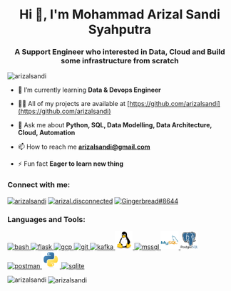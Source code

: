 <h1 align="center">Hi 👋, I'm Mohammad Arizal Sandi Syahputra</h1>
<h3 align="center">A Support Engineer who interested in Data, Cloud and Build some infrastructure from scratch</h3>

<p align="left"> <img src="https://komarev.com/ghpvc/?username=arizalsandi&label=Profile%20views&color=0e75b6&style=flat" alt="arizalsandi" /> </p>

- 🌱 I’m currently learning **Data & Devops Engineer**

- 👨‍💻 All of my projects are available at [https://github.com/arizalsandi](https://github.com/arizalsandi)

- 💬 Ask me about **Python, SQL, Data Modelling, Data Architecture, Cloud, Automation**

- 📫 How to reach me **arizalsandi@gmail.com**

- ⚡ Fun fact **Eager to learn new thing**

<h3 align="left">Connect with me:</h3>
<p align="left">
<a href="https://linkedin.com/in/arizalsandi" target="blank"><img align="center" src="https://raw.githubusercontent.com/rahuldkjain/github-profile-readme-generator/master/src/images/icons/Social/linked-in-alt.svg" alt="arizalsandi" height="30" width="40" /></a>
<a href="https://fb.com/arizal.disconnected" target="blank"><img align="center" src="https://raw.githubusercontent.com/rahuldkjain/github-profile-readme-generator/master/src/images/icons/Social/facebook.svg" alt="arizal.disconnected" height="30" width="40" /></a>
<a href="https://discord.gg/Gingerbread#8644" target="blank"><img align="center" src="https://raw.githubusercontent.com/rahuldkjain/github-profile-readme-generator/master/src/images/icons/Social/discord.svg" alt="Gingerbread#8644" height="30" width="40" /></a>
</p>

<h3 align="left">Languages and Tools:</h3>
<p align="left"> <a href="https://www.gnu.org/software/bash/" target="_blank"> <img src="https://www.vectorlogo.zone/logos/gnu_bash/gnu_bash-icon.svg" alt="bash" width="40" height="40"/> </a> <a href="https://flask.palletsprojects.com/" target="_blank"> <img src="https://www.vectorlogo.zone/logos/pocoo_flask/pocoo_flask-icon.svg" alt="flask" width="40" height="40"/> </a> <a href="https://cloud.google.com" target="_blank"> <img src="https://www.vectorlogo.zone/logos/google_cloud/google_cloud-icon.svg" alt="gcp" width="40" height="40"/> </a> <a href="https://git-scm.com/" target="_blank"> <img src="https://www.vectorlogo.zone/logos/git-scm/git-scm-icon.svg" alt="git" width="40" height="40"/> </a> <a href="https://kafka.apache.org/" target="_blank"> <img src="https://www.vectorlogo.zone/logos/apache_kafka/apache_kafka-icon.svg" alt="kafka" width="40" height="40"/> </a> <a href="https://www.linux.org/" target="_blank"> <img src="https://raw.githubusercontent.com/devicons/devicon/master/icons/linux/linux-original.svg" alt="linux" width="40" height="40"/> </a> <a href="https://www.microsoft.com/en-us/sql-server" target="_blank"> <img src="https://www.svgrepo.com/show/303229/microsoft-sql-server-logo.svg" alt="mssql" width="40" height="40"/> </a> <a href="https://www.mysql.com/" target="_blank"> <img src="https://raw.githubusercontent.com/devicons/devicon/master/icons/mysql/mysql-original-wordmark.svg" alt="mysql" width="40" height="40"/> </a> <a href="https://www.postgresql.org" target="_blank"> <img src="https://raw.githubusercontent.com/devicons/devicon/master/icons/postgresql/postgresql-original-wordmark.svg" alt="postgresql" width="40" height="40"/> </a> <a href="https://postman.com" target="_blank"> <img src="https://www.vectorlogo.zone/logos/getpostman/getpostman-icon.svg" alt="postman" width="40" height="40"/> </a> <a href="https://www.python.org" target="_blank"> <img src="https://raw.githubusercontent.com/devicons/devicon/master/icons/python/python-original.svg" alt="python" width="40" height="40"/> </a> <a href="https://www.sqlite.org/" target="_blank"> <img src="https://www.vectorlogo.zone/logos/sqlite/sqlite-icon.svg" alt="sqlite" width="40" height="40"/> </a> </p>

<p><img align="left" src="https://github-readme-stats.vercel.app/api/top-langs?username=arizalsandi&show_icons=true&locale=en&layout=compact" alt="arizalsandi" /></p>

<p>&nbsp;<img align="center" src="https://github-readme-stats.vercel.app/api?username=arizalsandi&show_icons=true&locale=en" alt="arizalsandi" /></p>

